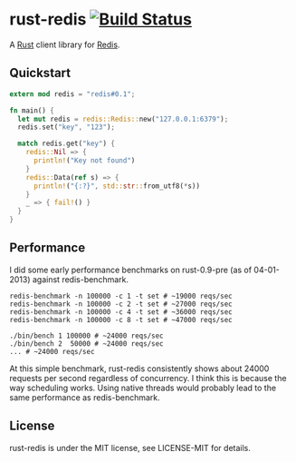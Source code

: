 # rust-redis [![Build Status][travis-image]][travis-link]

[travis-image]: https://travis-ci.org/mneumann/rust-redis.png?branch=master
[travis-link]: https://travis-ci.org/mneumann/rust-redis

A [Rust][rust-home] client library for [Redis][redis-home].

[rust-home]: http://www.rust-lang.org
[redis-home]: http://redis.io

## Quickstart

```rust
extern mod redis = "redis#0.1";

fn main() {
  let mut redis = redis::Redis::new("127.0.0.1:6379");
  redis.set("key", "123");

  match redis.get("key") {
    redis::Nil => {
      println!("Key not found")
    }
    redis::Data(ref s) => {
      println!("{:?}", std::str::from_utf8(*s))
    }
    _ => { fail!() }
  }
}
```

## Performance

I did some early performance benchmarks on rust-0.9-pre (as of 04-01-2013)
against redis-benchmark.

    redis-benchmark -n 100000 -c 1 -t set # ~19000 reqs/sec
    redis-benchmark -n 100000 -c 2 -t set # ~27000 reqs/sec
    redis-benchmark -n 100000 -c 4 -t set # ~36000 reqs/sec
    redis-benchmark -n 100000 -c 8 -t set # ~47000 reqs/sec

    ./bin/bench 1 100000 # ~24000 reqs/sec
    ./bin/bench 2  50000 # ~24000 reqs/sec
    ... # ~24000 reqs/sec

At this simple benchmark, rust-redis consistently shows about 24000 requests
per second regardless of concurrency. I think this is because the way
scheduling works. Using native threads would probably lead to the same
performance as redis-benchmark.

## License

rust-redis is under the MIT license, see LICENSE-MIT for details.
